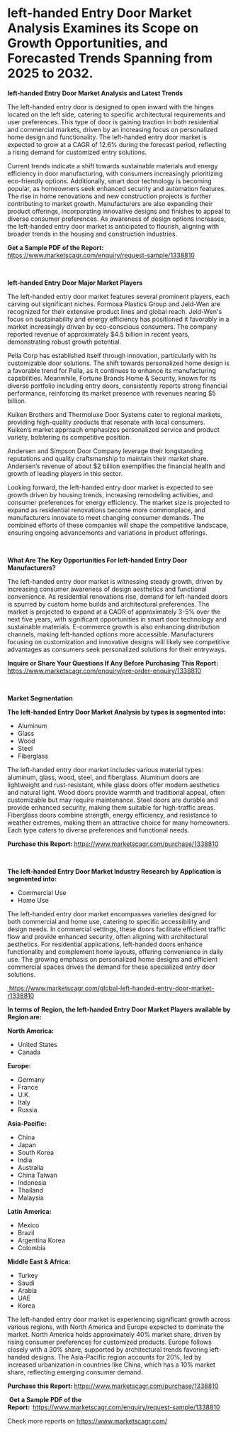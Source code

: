 <p><h1>left-handed Entry Door Market Analysis Examines its Scope on Growth Opportunities, and Forecasted Trends Spanning from 2025 to 2032.</h1></p><p><strong>left-handed Entry Door Market Analysis and Latest Trends</strong></p>
<p><p>The left-handed entry door is designed to open inward with the hinges located on the left side, catering to specific architectural requirements and user preferences. This type of door is gaining traction in both residential and commercial markets, driven by an increasing focus on personalized home design and functionality. The left-handed entry door market is expected to grow at a CAGR of 12.6% during the forecast period, reflecting a rising demand for customized entry solutions.</p><p>Current trends indicate a shift towards sustainable materials and energy efficiency in door manufacturing, with consumers increasingly prioritizing eco-friendly options. Additionally, smart door technology is becoming popular, as homeowners seek enhanced security and automation features. The rise in home renovations and new construction projects is further contributing to market growth. Manufacturers are also expanding their product offerings, incorporating innovative designs and finishes to appeal to diverse consumer preferences. As awareness of design options increases, the left-handed entry door market is anticipated to flourish, aligning with broader trends in the housing and construction industries.</p></p>
<p><strong>Get a Sample PDF of the Report:&nbsp;</strong> <a href="https://www.marketscagr.com/enquiry/request-sample/1338810?utm_campaign=1895&utm_medium=2&utm_source=Github&utm_content=ia&utm_term=08012025&utm_id=left-handed-entry-door">https://www.marketscagr.com/enquiry/request-sample/1338810</a></p>
<p>&nbsp;</p>
<p><strong>left-handed Entry Door Major Market Players</strong></p>
<p><p>The left-handed entry door market features several prominent players, each carving out significant niches. Formosa Plastics Group and Jeld-Wen are recognized for their extensive product lines and global reach. Jeld-Wen's focus on sustainability and energy efficiency has positioned it favorably in a market increasingly driven by eco-conscious consumers. The company reported revenue of approximately $4.5 billion in recent years, demonstrating robust growth potential.</p><p>Pella Corp has established itself through innovation, particularly with its customizable door solutions. The shift towards personalized home design is a favorable trend for Pella, as it continues to enhance its manufacturing capabilities. Meanwhile, Fortune Brands Home & Security, known for its diverse portfolio including entry doors, consistently reports strong financial performance, reinforcing its market presence with revenues nearing $5 billion.</p><p>Kuiken Brothers and Thermoluxe Door Systems cater to regional markets, providing high-quality products that resonate with local consumers. Kuiken’s market approach emphasizes personalized service and product variety, bolstering its competitive position.</p><p>Andersen and Simpson Door Company leverage their longstanding reputations and quality craftsmanship to maintain their market share. Andersen’s revenue of about $2 billion exemplifies the financial health and growth of leading players in this sector. </p><p>Looking forward, the left-handed entry door market is expected to see growth driven by housing trends, increasing remodeling activities, and consumer preferences for energy efficiency. The market size is projected to expand as residential renovations become more commonplace, and manufacturers innovate to meet changing consumer demands. The combined efforts of these companies will shape the competitive landscape, ensuring ongoing advancements and variations in product offerings.</p></p>
<p>&nbsp;</p>
<p><strong>What Are The Key Opportunities For left-handed Entry Door Manufacturers?</strong></p>
<p><p>The left-handed entry door market is witnessing steady growth, driven by increasing consumer awareness of design aesthetics and functional convenience. As residential renovations rise, demand for left-handed doors is spurred by custom home builds and architectural preferences. The market is projected to expand at a CAGR of approximately 3-5% over the next five years, with significant opportunities in smart door technology and sustainable materials. E-commerce growth is also enhancing distribution channels, making left-handed options more accessible. Manufacturers focusing on customization and innovative designs will likely see competitive advantages as consumers seek personalized solutions for their entryways.</p></p>
<p><strong>Inquire or Share Your Questions If Any Before Purchasing This Report:</strong> <a href="https://www.marketscagr.com/enquiry/pre-order-enquiry/1338810?utm_campaign=1895&utm_medium=2&utm_source=Github&utm_content=ia&utm_term=08012025&utm_id=left-handed-entry-door">https://www.marketscagr.com/enquiry/pre-order-enquiry/1338810</a></p>
<p>&nbsp;</p>
<p><strong>Market Segmentation</strong></p>
<p><strong>The left-handed Entry Door Market Analysis by types is segmented into:</strong></p>
<p><ul><li>Aluminum</li><li>Glass</li><li>Wood</li><li>Steel</li><li>Fiberglass</li></ul></p>
<p><p>The left-handed entry door market includes various material types: aluminum, glass, wood, steel, and fiberglass. Aluminum doors are lightweight and rust-resistant, while glass doors offer modern aesthetics and natural light. Wood doors provide warmth and traditional appeal, often customizable but may require maintenance. Steel doors are durable and provide enhanced security, making them suitable for high-traffic areas. Fiberglass doors combine strength, energy efficiency, and resistance to weather extremes, making them an attractive choice for many homeowners. Each type caters to diverse preferences and functional needs.</p></p>
<p><strong>Purchase this Report:&nbsp;</strong><a href="https://www.marketscagr.com/purchase/1338810?utm_campaign=1895&utm_medium=2&utm_source=Github&utm_content=ia&utm_term=08012025&utm_id=left-handed-entry-door">https://www.marketscagr.com/purchase/1338810</a></p>
<p>&nbsp;</p>
<p><strong>The left-handed Entry Door Market Industry Research by Application is segmented into:</strong></p>
<p><ul><li>Commercial Use</li><li>Home Use</li></ul></p>
<p><p>The left-handed entry door market encompasses varieties designed for both commercial and home use, catering to specific accessibility and design needs. In commercial settings, these doors facilitate efficient traffic flow and provide enhanced security, often aligning with architectural aesthetics. For residential applications, left-handed doors enhance functionality and complement home layouts, offering convenience in daily use. The growing emphasis on personalized home designs and efficient commercial spaces drives the demand for these specialized entry door solutions.</p></p>
<p><a href="https://www.marketscagr.com/global-left-handed-entry-door-market-r1338810?utm_campaign=1895&utm_medium=2&utm_source=Github&utm_content=ia&utm_term=08012025&utm_id=left-handed-entry-door">&nbsp;https://www.marketscagr.com/global-left-handed-entry-door-market-r1338810</a></p>
<p><strong>In terms of Region, the left-handed Entry Door Market Players available by Region are:</strong></p>
<p>
    <p> <strong> North America: </strong>
        <ul>
            <li>United States</li>
            <li>Canada</li>
        </ul>
        </p> 
    <p> <strong> Europe: </strong>
        <ul>
            <li>Germany</li>
            <li>France</li>
            <li>U.K.</li>
            <li>Italy</li>
            <li>Russia</li>
        </ul>
        </p> 
    <p> <strong> Asia-Pacific: </strong>
        <ul>
            <li>China</li>
            <li>Japan</li>
            <li>South Korea</li>
            <li>India</li>
            <li>Australia</li>
            <li>China Taiwan</li>
            <li>Indonesia</li>
            <li>Thailand</li>
            <li>Malaysia</li>
        </ul>
        </p> 
    <p> <strong> Latin America: </strong>
        <ul>
            <li>Mexico</li>
            <li>Brazil</li>
            <li>Argentina Korea</li>
            <li>Colombia</li>
        </ul>
        </p> 
    <p> <strong> Middle East & Africa: </strong>
        <ul>
            <li>Turkey</li>
            <li>Saudi</li>
            <li>Arabia</li>
            <li>UAE</li>
            <li>Korea</li>
        </ul>
    </p>
    </p>
<p><p>The left-handed entry door market is experiencing significant growth across various regions, with North America and Europe expected to dominate the market. North America holds approximately 40% market share, driven by rising consumer preferences for customized products. Europe follows closely with a 30% share, supported by architectural trends favoring left-handed designs. The Asia-Pacific region accounts for 20%, led by increased urbanization in countries like China, which has a 10% market share, reflecting emerging consumer demand.</p></p>
<p><strong>Purchase this Report: </strong><a href="https://www.marketscagr.com/purchase/1338810?utm_campaign=1895&utm_medium=2&utm_source=Github&utm_content=ia&utm_term=08012025&utm_id=left-handed-entry-door">https://www.marketscagr.com/purchase/1338810</a></p>
<p>&nbsp;<strong>Get a Sample PDF of the Report:&nbsp;&nbsp;</strong><a href="https://www.marketscagr.com/enquiry/request-sample/1338810?utm_campaign=1895&utm_medium=2&utm_source=Github&utm_content=ia&utm_term=08012025&utm_id=left-handed-entry-door">https://www.marketscagr.com/enquiry/request-sample/1338810</a></p>
<p><strong></strong></p>
<p>Check more reports on <a href="https://www.marketscagr.com/?utm_campaign=1895&utm_medium=2&utm_source=Github&utm_content=ia&utm_term=08012025&utm_id=left-handed-entry-door">https://www.marketscagr.com/</a></p>